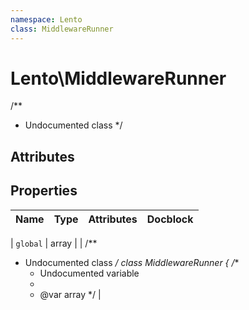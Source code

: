 ```yaml
---
namespace: Lento
class: MiddlewareRunner
---
```


# Lento\MiddlewareRunner

/**
 * Undocumented class
 */

## Attributes


## Properties
| Name | Type | Attributes | Docblock |
|------|------|------------|----------|

| `global` | array |  | /**
 * Undocumented class
 */
class MiddlewareRunner
{
    /**
     * Undocumented variable
     *
     * @var array
     */ |



